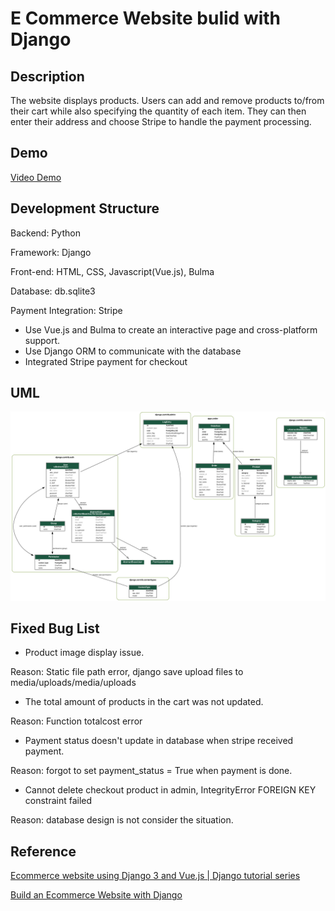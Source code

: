 # E Commerce Website bulid with Django
## Description
The website displays products. Users can add and remove products to/from their cart while also specifying the quantity of each item. They can then enter their address and choose Stripe to handle the payment processing.

## Demo
[Video Demo](https://youtu.be/yPvm-zjzQTs)

## Development Structure
Backend: Python

Framework: Django

Front-end: HTML, CSS, Javascript(Vue.js), Bulma

Database: db.sqlite3

Payment Integration: Stripe


- Use Vue.js and Bulma to create an interactive page and cross-platform support.
- Use Django ORM to communicate with the database
- Integrated Stripe payment for checkout


## UML
![ER_Model](Model.png)


## Fixed Bug List
- Product image display issue. 

Reason: Static file path error, django save upload files to media/uploads/media/uploads

- The total amount of products in the cart was not updated.

Reason: Function totalcost error

- Payment status doesn't update in database when stripe received payment.

Reason: forgot to set payment_status = True when payment is done.

- Cannot delete checkout product in admin, IntegrityError FOREIGN KEY constraint failed

Reason: database design is not consider the situation.


## Reference
[Ecommerce website using Django 3 and Vue.js | Django tutorial series](https://youtube.com/playlist?list=PLpyspNLjzwBmIDrDOaPkLLuy5YDDNW9SA)

[Build an Ecommerce Website with Django](https://www.youtube.com/watch?v=z4USlooVXG0&list=PLLRM7ROnmA9F2vBXypzzplFjcHUaKWWP5)
